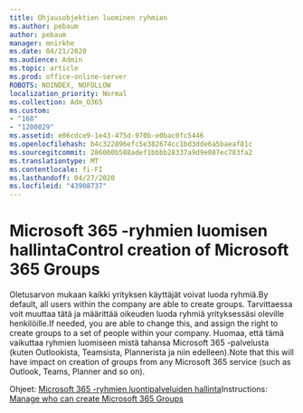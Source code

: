 ```yaml
---
title: Ohjausobjektien luominen ryhmien
ms.author: pebaum
author: pebaum
manager: mnirkhe
ms.date: 04/21/2020
ms.audience: Admin
ms.topic: article
ms.prod: office-online-server
ROBOTS: NOINDEX, NOFOLLOW
localization_priority: Normal
ms.collection: Adm_O365
ms.custom:
- "168"
- "1200029"
ms.assetid: e06cdce9-1e43-475d-970b-e0bac0fc5446
ms.openlocfilehash: b4c322896efc5e382674cc1bd3dde6a5baeaf81c
ms.sourcegitcommit: 286000b588adef1bbbb28337a9d9e087ec783fa2
ms.translationtype: MT
ms.contentlocale: fi-FI
ms.lasthandoff: 04/27/2020
ms.locfileid: "43908737"
---
```

# <a name="control-creation-of-microsoft-365-groups"></a><span data-ttu-id="7e46a-102">Microsoft 365 -ryhmien luomisen hallinta</span><span class="sxs-lookup"><span data-stu-id="7e46a-102">Control creation of Microsoft 365 Groups</span></span>

<span data-ttu-id="7e46a-103">Oletusarvon mukaan kaikki yrityksen käyttäjät voivat luoda ryhmiä.</span><span class="sxs-lookup"><span data-stu-id="7e46a-103">By default, all users within the company are able to create groups.</span></span> <span data-ttu-id="7e46a-104">Tarvittaessa voit muuttaa tätä ja määrittää oikeuden luoda ryhmiä yrityksessäsi oleville henkilöille.</span><span class="sxs-lookup"><span data-stu-id="7e46a-104">If needed, you are able to change this, and assign the right to create groups to a set of people within your company.</span></span> <span data-ttu-id="7e46a-105">Huomaa, että tämä vaikuttaa ryhmien luomiseen mistä tahansa Microsoft 365 -palvelusta (kuten Outlookista, Teamsista, Plannerista ja niin edelleen).</span><span class="sxs-lookup"><span data-stu-id="7e46a-105">Note that this will have impact on creation of groups from any Microsoft 365 service (such as Outlook, Teams, Planner and so on).</span></span>
  
<span data-ttu-id="7e46a-106">Ohjeet: [Microsoft 365 -ryhmien luontipalveluiden hallinta](https://docs.microsoft.com/office365/admin/create-groups/manage-creation-of-groups)</span><span class="sxs-lookup"><span data-stu-id="7e46a-106">Instructions: [Manage who can create Microsoft 365 Groups](https://docs.microsoft.com/office365/admin/create-groups/manage-creation-of-groups)</span></span>
